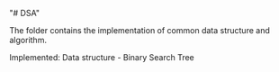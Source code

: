 "# DSA" 

The folder contains the implementation of common data structure and algorithm.

Implemented: 
Data structure - Binary Search Tree